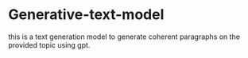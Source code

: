 # Generative-text-model
this is a text generation model to generate coherent paragraphs on the provided topic using gpt.
